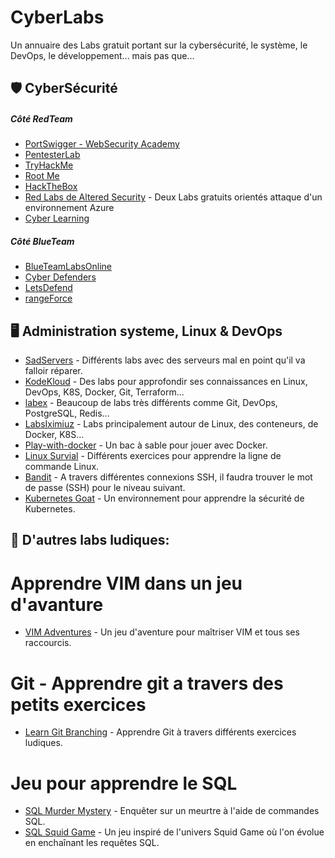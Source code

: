 # CyberLabs
Un annuaire des Labs gratuit portant sur la cybersécurité, le système, le DevOps, le développement... mais pas que...


## 🛡️ CyberSécurité

##### Côté RedTeam
 - [PortSwigger - WebSecurity  Academy](https://portswigger.net/web-security/) 
 - [PentesterLab](https://pentesterlab.com/exercises)  
 - [TryHackMe](https://tryhackme.com/) 
 - [Root Me](https://www.root-me.org/)
 - [HackTheBox](https://www.hackthebox.com/) 
 - [Red Labs de Altered Security](https://redlabs.enterprisesecurity.io/) - Deux Labs gratuits orientés attaque d'un environnement Azure
 - [Cyber Learning](https://cyber-learning.fr/)

##### Côté BlueTeam
 - [BlueTeamLabsOnline](https://blueteamlabs.online/)
 - [Cyber Defenders](https://cyberdefenders.org/blueteam-ctf-challenges/)
 - [LetsDefend](https://app.letsdefend.io/)
 - [rangeForce](https://www.rangeforce.com/free-edition)


## 🖥️ Administration systeme, Linux & DevOps
 - [SadServers](https://sadservers.com/) - Différents labs avec des serveurs mal en point qu'il va falloir réparer.
 - [KodeKloud](https://kodekloud.com/free-labs) - Des labs pour approfondir ses connaissances en Linux, DevOps, K8S, Docker, Git, Terraform...
 - [labex](https://labex.io/learn) - Beaucoup de labs très différents comme Git, DevOps, PostgreSQL, Redis...
 - [LabsIximiuz](https://labs.iximiuz.com/) - Labs principalement autour de Linux, des conteneurs, de Docker, K8S...
 - [Play-with-docker](https://labs.play-with-docker.com/) -  Un bac à sable pour jouer avec Docker.
 - [Linux Survial](https://linuxsurvival.com/) - Différents exercices pour apprendre la ligne de commande Linux.
 - [Bandit](https://overthewire.org/wargames/bandit/bandit0.html) - A travers différentes connexions SSH, il faudra trouver le mot de passe (SSH) pour le niveau suivant.
 - [Kubernetes Goat](https://madhuakula.com/kubernetes-goat/docs/) - Un environnement pour apprendre la sécurité de Kubernetes.

## 🧠 D'autres labs ludiques:
# Apprendre VIM dans un jeu d'avanture
 - [VIM Adventures](https://vim-adventures.com/) - Un jeu d'aventure pour maîtriser VIM et tous ses raccourcis.

# Git - Apprendre git a travers des petits exercices
 - [Learn Git Branching](https://learngitbranching.js.org/) -  Apprendre Git à travers différents exercices ludiques.

# Jeu pour apprendre le SQL
 - [SQL Murder Mystery](https://mystery.knightlab.com/) - Enquêter sur un meurtre à l'aide de commandes SQL.
 - [SQL Squid Game](https://datalemur.com/sql-game) - Un jeu inspiré de l'univers Squid Game où l'on évolue en enchaînant les requêtes SQL.
